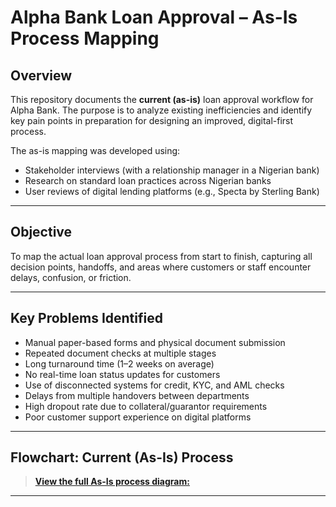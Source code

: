#  Alpha Bank Loan Approval – As-Is Process Mapping

##  Overview
This repository documents the **current (as-is)** loan approval workflow for Alpha Bank. The purpose is to analyze existing inefficiencies and identify key pain points in preparation for designing an improved, digital-first process.

The as-is mapping was developed using:
- Stakeholder interviews (with a relationship manager in a Nigerian bank)
- Research on standard loan practices across Nigerian banks
- User reviews of digital lending platforms (e.g., Specta by Sterling Bank)

---

##  Objective
To map the actual loan approval process from start to finish, capturing all decision points, handoffs, and areas where customers or staff encounter delays, confusion, or friction.

---

##  Key Problems Identified
- Manual paper-based forms and physical document submission
- Repeated document checks at multiple stages
- Long turnaround time (1–2 weeks on average)
- No real-time loan status updates for customers
- Use of disconnected systems for credit, KYC, and AML checks
- Delays from multiple handovers between departments
- High dropout rate due to collateral/guarantor requirements
- Poor customer support experience on digital platforms

---

##  Flowchart: Current (As-Is) Process

  
> [ **View the full As-Is process diagram:**](link-to-your-flowchart-image-or-PDF)


---


